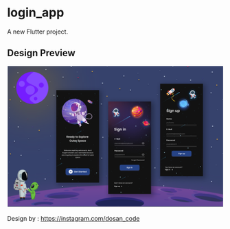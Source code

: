 # login_app

A new Flutter project.

## Design Preview
![Desain View](post.png)

Design by : https://instagram.com/dosan_code
